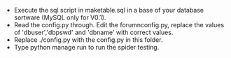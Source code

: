 - Execute the sql script in maketable.sql in a base of your database sortware (MySQL only for V0.1).
- Read the config.py through. Edit the forumnconfig.py, replace the values of 'dbuser','dbpswd' and 'dbname' with correct values.
- Replace ./config.py with the config.py in this folder.
- Type python manage run to run the spider testing. 
